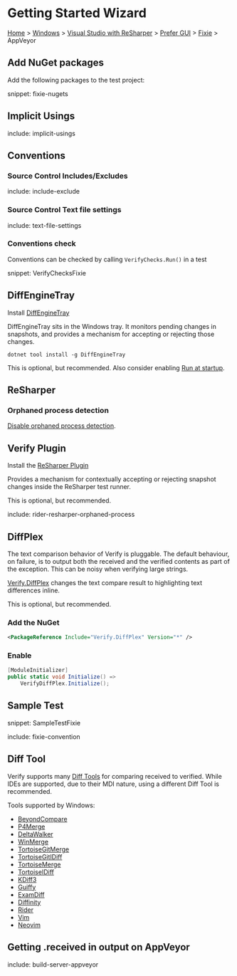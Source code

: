 # Getting Started Wizard

[Home](/docs/wiz/readme.md) > [Windows](Windows.md) > [Visual Studio with ReSharper](Windows_VisualStudioWithReSharper.md) > [Prefer GUI](Windows_VisualStudioWithReSharper_Gui.md) > [Fixie](Windows_VisualStudioWithReSharper_Gui_Fixie.md) > AppVeyor

## Add NuGet packages

Add the following packages to the test project:


snippet: fixie-nugets


## Implicit Usings

include: implicit-usings


## Conventions


### Source Control Includes/Excludes

include: include-exclude


### Source Control Text file settings

include: text-file-settings


### Conventions check

Conventions can be checked by calling `VerifyChecks.Run()` in a test

snippet: VerifyChecksFixie


## DiffEngineTray

Install [DiffEngineTray](https://github.com/VerifyTests/DiffEngine/blob/main/docs/tray.md)

DiffEngineTray sits in the Windows tray. It monitors pending changes in snapshots, and provides a mechanism for accepting or rejecting those changes.

```
dotnet tool install -g DiffEngineTray
```

This is optional, but recommended. Also consider enabling [Run at startup](https://github.com/VerifyTests/DiffEngine/blob/main/docs/tray.md#run-at-startup).


## ReSharper


### Orphaned process detection

[Disable orphaned process detection](https://github.com/VerifyTests/DiffEngine/blob/main/docs/diff-tool.md#disable-orphaned-process-detection).


## Verify Plugin

Install the [ReSharper Plugin](https://plugins.jetbrains.com/plugin/17241-verify-support)

Provides a mechanism for contextually accepting or rejecting snapshot changes inside the ReSharper test runner.

This is optional, but recommended.

include: rider-resharper-orphaned-process

## DiffPlex

The text comparison behavior of Verify is pluggable. The default behaviour, on failure, is to output both the received
and the verified contents as part of the exception. This can be noisy when verifying large strings.

[Verify.DiffPlex](https://github.com/VerifyTests/Verify.DiffPlex) changes the text compare result to highlighting text differences inline.

This is optional, but recommended.

### Add the NuGet

```xml
<PackageReference Include="Verify.DiffPlex" Version="*" />
```

### Enable

```cs
[ModuleInitializer]
public static void Initialize() =>
    VerifyDiffPlex.Initialize();
```


## Sample Test

snippet: SampleTestFixie


include: fixie-convention

## Diff Tool

Verify supports many [Diff Tools](https://github.com/VerifyTests/DiffEngine/blob/main/docs/diff-tool.md#supported-tools) for comparing received to verified.
While IDEs are supported, due to their MDI nature, using a different Diff Tool is recommended.

Tools supported by Windows:

 * [BeyondCompare](https://www.scootersoftware.com)
 * [P4Merge](https://www.perforce.com/products/helix-core-apps/merge-diff-tool-p4merge)
 * [DeltaWalker](https://www.deltawalker.com/)
 * [WinMerge](https://winmerge.org/)
 * [TortoiseGitMerge](https://tortoisegit.org/docs/tortoisegitmerge/)
 * [TortoiseGitIDiff](https://tortoisegit.org/docs/tortoisegitmerge/)
 * [TortoiseMerge](https://tortoisesvn.net/TortoiseMerge.html)
 * [TortoiseIDiff](https://tortoisesvn.net/TortoiseIDiff.html)
 * [KDiff3](https://github.com/KDE/kdiff3)
 * [Guiffy](https://www.guiffy.com/)
 * [ExamDiff](https://www.prestosoft.com/edp_examdiffpro.asp)
 * [Diffinity](https://truehumandesign.se/s_diffinity.php)
 * [Rider](https://www.jetbrains.com/rider/)
 * [Vim](https://www.vim.org/)
 * [Neovim](https://neovim.io/)

## Getting .received in output on AppVeyor

include: build-server-appveyor

